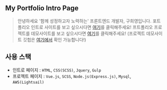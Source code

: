 ## My Portfolio Intro Page

> 안녕하세요 '함께 성정하고자 노력하는' 프론트엔드 개발자, 구희영입니다.
> 포트폴리오 인트로 사이트를 보고 싶으시다면 [여기](https://heeyounggoo.github.io/)를 클릭해주세요!
> 프트폴리오 프로젝트를 데모사이트를 보고 싶으시다면 [여기](http://54.180.194.30:3000/#/)를 클릭해주세요!
> (프로젝트 데모사이트 깃헙은 [여기에서](https://github.com/heeyounggoo/vue-dashboard) 확인 가능합니다!)


## 사용 스택
* 인트로 페이지 :  ```HTML```, ```CSS(SCSS)```, ```Jquery```, ```Gulp```
* 프로젝트 페이지 : ```Vue.js```, ```SCSS```, ```Node.js(Express.js)```, ```Mysql```, ```AWS(Lightsail)```

